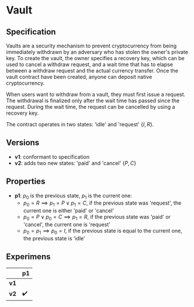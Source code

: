 # Vault

## Specification

Vaults are a security mechanism to prevent cryptocurrency from being
immediately withdrawn by an adversary who has stolen the owner's private key.
To create the vault, the owner specifies a recovery key, which can be used to
cancel a withdraw request, and a wait time that has to elapse between a
withdraw request and the actual currency transfer. Once the vault contract have
been created, anyone can deposit native cryptocurrency.

When users want to withdraw from a vault, they must first issue a request. The
withdrawal is finalized only after the wait time has passed since the request.
During the wait time, the request can be cancelled by using a recovery key.

The contract operates in two states: 'idle' and 'request' $\{I, R\}$.

## Versions

- **v1**: conformant to specification
- **v2**: adds two new states: 'paid' and 'cancel' $\{P, C\}$

## Properties

- **p1**: $p_0$ is the previous state, $p_1$ is the current one:
    - $p_0 = R \implies p_1 = P \lor p_1 = C$, if the previous state was 'request', the current one is either 'paid' or 'cancel'
    - $p_0 = P \lor p_0 = C \implies p_1 = R$, if the previous state was 'paid' or 'cancel', the current one is 'request'
    - $p_0 = p_1 \implies p_0 = I$, if the previous state is equal to the current one, the previous state is 'idle'

## Experimens

|        | p1                 |
| ------ | ------------------ |
| **v1** | 
| **v2** | :heavy_check_mark: |
